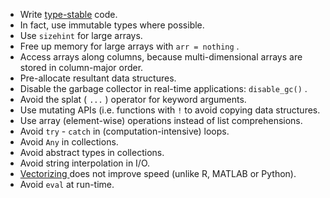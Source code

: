   - Write
    [type-stable](https://www.johnmyleswhite.com/notebook/2013/12/06/writing-type-stable-code-in-julia)
    code.
  - In fact, use immutable types where possible.
  - Use ` sizehint ` for large arrays.
  - Free up memory for large arrays with ` arr = nothing ` .
  - Access arrays along columns, because multi-dimensional arrays are
    stored in column-major order.
  - Pre-allocate resultant data structures.
  - Disable the garbage collector in real-time applications: `
    disable_gc() ` .
  - Avoid the splat ( ` ... ` ) operator for keyword arguments.
  - Use mutating APIs (i.e. functions with ` ! ` to avoid copying data
    structures.
  - Use array (element-wise) operations instead of list comprehensions.
  - Avoid ` try ` - ` catch ` in (computation-intensive) loops.
  - Avoid ` Any ` in collections.
  - Avoid abstract types in collections.
  - Avoid string interpolation in I/O.
  - [Vectorizing
    <span style="color: #2a2a2a;"></span>](https://www.johnmyleswhite.com/notebook/2013/12/22/the-relationship-between-vectorized-and-devectorized-code "https://www.johnmyleswhite.com/notebook/2013/12/22/the-relationship-between-vectorized-and-devectorized-code")
    does not improve speed (unlike R, MATLAB or Python).
  - Avoid ` eval ` at run-time.
